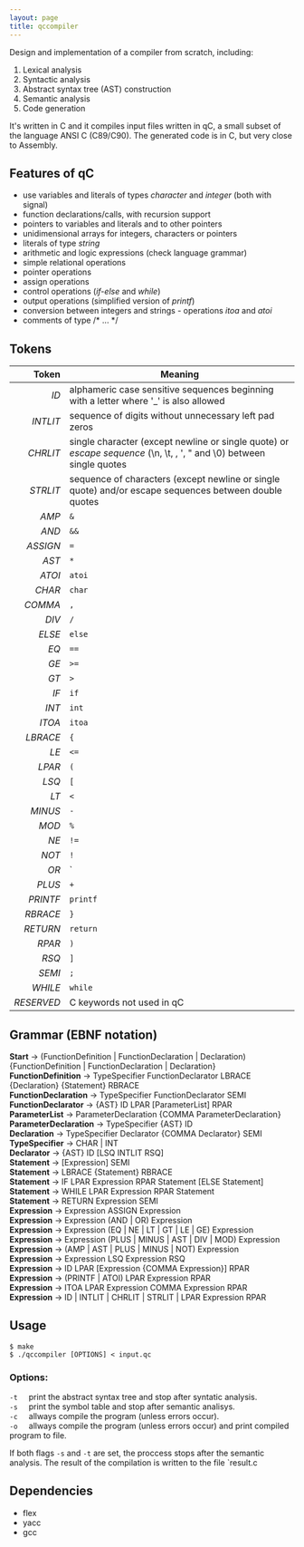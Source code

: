 ```yaml
---
layout: page
title: qccompiler
---
```


Design and implementation of a compiler from scratch, including:

1. Lexical analysis
2. Syntactic analysis
  1. Abstract syntax tree (AST) construction
3. Semantic analysis
4. Code generation

It's written in C and it compiles input files written in qC, a small subset of the language ANSI C (C89/C90). The generated code is in C, but very close to Assembly.

## Features of qC
* use variables and literals of types *character* and *integer* (both with signal)
* function declarations/calls, with recursion support
* pointers to variables and literals and to other pointers
* unidimensional arrays for integers, characters or pointers
* literals of type *string*
* arithmetic and logic expressions (check language grammar)
* simple relational operations
* pointer operations
* assign operations
* control operations (*if-else* and *while*)
* output operations (simplified version of *printf*)
* conversion between integers and strings - operations *itoa* and *atoi*
* comments of type /\* ... \*/

## Tokens

| Token | Meaning |
| ------:| --------|
|_ID_ | alphameric case sensitive sequences beginning with a letter where '_' is also allowed |
|_INTLIT_ | sequence of digits without unnecessary left pad zeros |
|_CHRLIT_ | single character (except newline or single quote) or *escape sequence* (\n, \t, \, \', \" and \0) between single quotes |
|_STRLIT_ | sequence of characters (except newline or single quote) and/or escape sequences between double quotes |
|_AMP_ | `&` |
|_AND_ | `&&` |
|_ASSIGN_ | `=` |
|_AST_ | `*` |
|_ATOI_ | `atoi` |
|_CHAR_ | `char` |
|_COMMA_ | `,` |
|_DIV_ | `/` |
|_ELSE_ | `else` |
|_EQ_ | `==` |
|_GE_ | `>=` |
|_GT_ | `>` |
|_IF_ | `if` |
|_INT_ | `int` |
|_ITOA_ | `itoa` |
|_LBRACE_ | `{` |
|_LE_ | `<=` |
|_LPAR_ | `(` |
|_LSQ_ | `[` |
|_LT_ | `<` |
|_MINUS_ | `-` |
|_MOD_ | `%` |
|_NE_ | `!=` |
|_NOT_ | `!` |
|_OR_ | `||` |
|_PLUS_ | `+` |
|_PRINTF_ | `printf` |
|_RBRACE_ | `}` |
|_RETURN_ | `return` |
|_RPAR_ | `)` |
|_RSQ_ | `]` |
|_SEMI_ | `;` |
|_WHILE_ | `while` |
|_RESERVED_ | C keywords not used in qC |

## Grammar (EBNF notation)

__Start__                → (FunctionDefinition | FunctionDeclaration | Declaration) {FunctionDefinition | FunctionDeclaration | Declaration}  
__FunctionDefinition__   → TypeSpecifier FunctionDeclarator LBRACE {Declaration} {Statement} RBRACE  
__FunctionDeclaration__  → TypeSpecifier FunctionDeclarator SEMI  
__FunctionDeclarator__   → {AST} ID LPAR [ParameterList] RPAR  
__ParameterList__        → ParameterDeclaration {COMMA ParameterDeclaration}  
__ParameterDeclaration__ → TypeSpecifier {AST} ID  
__Declaration__          → TypeSpecifier Declarator {COMMA Declarator} SEMI  
__TypeSpecifier__        → CHAR | INT  
__Declarator__           → {AST} ID [LSQ INTLIT RSQ]  
__Statement__            → [Expression] SEMI  
__Statement__            → LBRACE {Statement} RBRACE  
__Statement__            → IF LPAR Expression RPAR Statement [ELSE Statement]  
__Statement__            → WHILE LPAR Expression RPAR Statement  
__Statement__            → RETURN Expression SEMI  
__Expression__           → Expression ASSIGN Expression  
__Expression__           → Expression (AND | OR) Expression  
__Expression__           → Expression (EQ | NE | LT | GT | LE | GE) Expression  
__Expression__           → Expression (PLUS | MINUS | AST | DIV | MOD) Expression  
__Expression__           → (AMP | AST | PLUS | MINUS | NOT) Expression  
__Expression__           → Expression LSQ Expression RSQ  
__Expression__           → ID LPAR [Expression {COMMA Expression}] RPAR  
__Expression__           → (PRINTF | ATOI) LPAR Expression RPAR  
__Expression__           → ITOA LPAR Expression COMMA Expression RPAR  
__Expression__           → ID | INTLIT | CHRLIT | STRLIT | LPAR Expression RPAR  

## Usage

~~~~~~
$ make
$ ./qccompiler [OPTIONS] < input.qc
~~~~~~

### Options:
`-t` &nbsp; &nbsp;  print the abstract syntax tree and stop after syntatic analysis.  
`-s` &nbsp; &nbsp;  print the symbol table and stop after semantic analisys.  
`-c` &nbsp; &nbsp;  allways compile the program (unless errors occur).  
`-o` &nbsp; &nbsp;  allways compile the program (unless errors occur) and print compiled program to file.

If both flags `-s` and `-t` are set, the proccess stops after the semantic analysis.
The result of the compilation is written to the file `result.c

## Dependencies
* flex
* yacc
* gcc